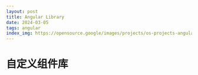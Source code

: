 ```yaml
---
layout: post
title: Angular Library
date: 2024-03-05
tags: angular
index_img: https://opensource.google/images/projects/os-projects-angular_thumbnail.png
---
```


# 自定义组件库
